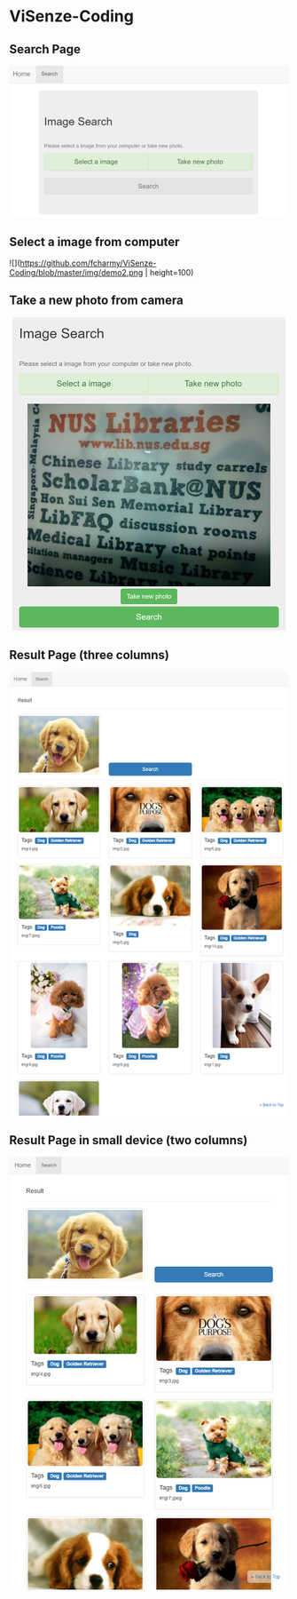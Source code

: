 # ViSenze-Coding

## Search Page
![](https://github.com/fcharmy/ViSenze-Coding/blob/master/img/demo1.png)
## Select a image from computer
![](https://github.com/fcharmy/ViSenze-Coding/blob/master/img/demo2.png | height=100)
## Take a new photo from camera
![](https://github.com/fcharmy/ViSenze-Coding/blob/master/img/demo3.png)
## Result Page (three columns)
![](https://github.com/fcharmy/ViSenze-Coding/blob/master/img/demo4.png)
## Result Page in small device (two columns)
![](https://github.com/fcharmy/ViSenze-Coding/blob/master/img/demo5.png)

